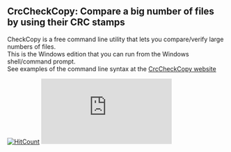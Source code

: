 ﻿## CrcCheckCopy: Compare a big number of files by using their CRC stamps

CheckCopy is a free command line utility that lets you compare/verify large numbers of files.  
This is the Windows edition that you can run from the Windows shell/command prompt.   
See examples of the command line syntax at the [CrcCheckCopy website](https://www.StarMessageSoftware.com/crccheckcopy)


[![HitCount](http://hits.dwyl.io/starmessage/badges.svg)](https://www.starmessagesoftware.com/)
[![Analytics](https://ga-beacon.appspot.com/UA-385839-11/github.com/starmessage/CrcCheckCopy/README.md)](https://GitHub.com/starmessage/CrcCheckCopy)

